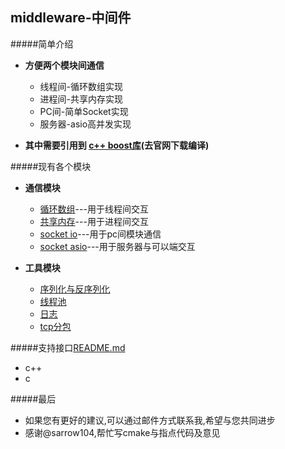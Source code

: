 middleware-中间件
------------------------

#####简单介绍
* **方便两个模块间通信**
  * 线程间-循环数组实现
  * 进程间-共享内存实现
  * PC间-简单Socket实现
  * 服务器-asio高并发实现

* **其中需要引用到 [c++ boost库](http://www.boost.org/)(去官网下载编译)**


#####现有各个模块
* **通信模块**
  * [循环数组](https://github.com/NingLeixueR/middleware/tree/master/src/middleware_base/loop_array)---用于线程间交互
  * [共享内存](https://github.com/NingLeixueR/middleware/tree/master/src/middleware_base/shared_memory)---用于进程间交互
  * [socket io](https://github.com/NingLeixueR/middleware/blob/master/src/middleware_base/socket_io)---用于pc间模块通信
  * [socket asio](https://github.com/NingLeixueR/middleware/blob/master/src/middleware_base/socket_asio)---用于服务器与可以端交互

* **工具模块**
  * [序列化与反序列化](https://github.com/NingLeixueR/middleware/tree/master/src/tools/serializecpp)
  * [线程池](https://github.com/NingLeixueR/middleware/tree/master/src/tools/threadpool)
  * [日志](https://github.com/NingLeixueR/middleware/tree/master/src/tools/logsys)
  * [tcp分包](https://github.com/NingLeixueR/middleware/tree/master/src/tools/segmentation_pack)

#####支持接口[README.md](https://github.com/NingLeixueR/middleware/tree/master/src/middleware_base)
* c++
* c



#####最后
* 如果您有更好的建议,可以通过邮件方式联系我,希望与您共同进步
* 感谢@sarrow104,帮忙写cmake与指点代码及意见

